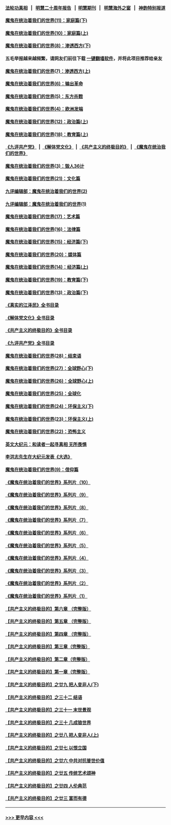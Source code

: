 #### [法轮功真相](https://github.com/gfw-breaker/truth/blob/master/README.md?t=0) &nbsp;&nbsp;|&nbsp;&nbsp; [明慧二十周年报告](https://github.com/gfw-breaker/mh-reports/blob/master/README.md?t=0) &nbsp;&nbsp;|&nbsp;&nbsp;[明慧期刊](https://github.com/gfw-breaker/mh-qikan) &nbsp;&nbsp;|&nbsp;&nbsp; [明慧海外之窗](https://github.com/gfw-breaker/mh-news/blob/master/README.md?t=0) &nbsp;&nbsp;|&nbsp;&nbsp; [神韵特别报道](https://github.com/gfw-breaker/mh-news/blob/master/shenyun.md?t=0)
#### [魔鬼在统治着我们的世界(11)：家庭篇(下)](../pages/nsc422/n10440961.md?t=12181301) 
#### [魔鬼在统治着我们的世界(10)：家庭篇(上)](../pages/nsc422/n10435448.md?t=12181301) 
#### [魔鬼在统治着我们的世界(8)：渗透西方(下)](../pages/nsc422/n10429603.md?t=12181301) 
#### 五毛举报越来越频繁，请网友们前往下载 [一键翻墙软件](https://github.com/gfw-breaker/ssr-accounts)，并将此项目推荐给亲友
#### [魔鬼在统治着我们的世界(7)：渗透西方(上)](../pages/nsc422/n10426013.md?t=12181301) 
#### [魔鬼在统治着我们的世界(6)：输出革命](../pages/nsc422/n10421536.md?t=12181301) 
#### [魔鬼在统治着我们的世界(5)：东方杀戮](../pages/nsc422/n10417707.md?t=12181301) 
#### [魔鬼在统治着我们的世界(4)：欧洲发端](../pages/nsc422/n10414890.md?t=12181301) 
#### [魔鬼在统治着我们的世界(12)：政治篇(上)](../pages/nsc422/n10444576.md?t=12181301) 
#### [魔鬼在统治着我们的世界(18)：教育篇(上)](../pages/nsc422/n10526970.md?t=12181301) 
#### [《九评共产党》](https://github.com/begood0513/9ping.md/blob/master/README.md) &nbsp;|&nbsp; [《解体党文化》](../../../../jtdwh.md/blob/master/README.md)  &nbsp;|&nbsp; [《共产主义的终极目的》](../../../../gczydzjmd.md/blob/master/README.md) &nbsp;|&nbsp; [《魔鬼在统治我们的世界》](../../../../mgztzwmdsj.md/blob/master/README.md) 
#### [魔鬼在统治着我们的世界(3)：毁人36计](../pages/nsc422/n10411583.md?t=12181301) 
#### [魔鬼在统治着我们的世界(21)：文化篇](../pages/nsc422/n10597706.md?t=12181301) 
#### [九评编辑部：魔鬼在统治着我们的世界(2)](../pages/nsc422/n10410036.md?t=12181301) 
#### [九评编辑部：魔鬼在统治着我们的世界(1)](../pages/nsc422/n10406825.md?t=12181301) 
#### [魔鬼在统治着我们的世界(17)：艺术篇](../pages/nsc422/n10499093.md?t=12181301) 
#### [魔鬼在统治着我们的世界(16)：法律篇](../pages/nsc422/n10485969.md?t=12181301) 
#### [魔鬼在统治着我们的世界(15)：经济篇(下)](../pages/nsc422/n10469975.md?t=12181301) 
#### [魔鬼在统治着我们的世界(20)：媒体篇](../pages/nsc422/n10586579.md?t=12181301) 
#### [魔鬼在统治着我们的世界(14)：经济篇(上)](../pages/nsc422/n10457370.md?t=12181301) 
#### [魔鬼在统治着我们的世界(19)：教育篇(下)](../pages/nsc422/n10564808.md?t=12181301) 
#### [魔鬼在统治着我们的世界(13)：政治篇(下)](../pages/nsc422/n10448270.md?t=12181301) 
#### [《真实的江泽民》全书目录](../pages/nsc422/n13721399.md?t=12181301) 
#### [《解体党文化》全书目录](../pages/nsc422/n13721157.md?t=12181301) 
#### [《共产主义的终极目的》全书目录](../pages/nsc422/n13721048.md?t=12181301) 
#### [《九评共产党》全书目录](../pages/nsc422/n13708085.md?t=12181301) 
#### [魔鬼在统治着我们的世界(28)：结束语](../pages/nsc422/n10936246.md?t=12181301) 
#### [魔鬼在统治着我们的世界(27)：全球野心(下)](../pages/nsc422/n10928319.md?t=12181301) 
#### [魔鬼在统治着我们的世界(26)：全球野心(上)](../pages/nsc422/n10900318.md?t=12181301) 
#### [魔鬼在统治着我们的世界(25)：全球化](../pages/nsc422/n10788205.md?t=12181301) 
#### [魔鬼在统治着我们的世界(24)：环保主义(下)](../pages/nsc422/n10695307.md?t=12181301) 
#### [魔鬼在统治着我们的世界(23)：环保主义(上)](../pages/nsc422/n10688613.md?t=12181301) 
#### [魔鬼在统治着我们的世界(22)：恐怖主义](../pages/nsc422/n10614727.md?t=12181301) 
#### [英文大纪元：和读者一起寻真相 无所畏惧](../pages/nsc422/n12542027.md?t=12181301) 
#### [李洪志先生在大纪元发表《大选》](../pages/nsc422/n12534746.md?t=12181301) 
#### [魔鬼在统治着我们的世界(9)：信仰篇](../pages/nsc422/n10432159.md?t=12181301) 
#### [《魔鬼在统治着我们的世界》系列片（10）](../pages/nsc422/n12292670.md?t=12181301) 
#### [《魔鬼在统治着我们的世界》系列片（9）](../pages/nsc422/n12290859.md?t=12181301) 
#### [《魔鬼在统治着我们的世界》系列片（8）](../pages/nsc422/n12287445.md?t=12181301) 
#### [《魔鬼在统治着我们的世界》系列片（7）](../pages/nsc422/n12283425.md?t=12181301) 
#### [《魔鬼在统治着我们的世界》系列片（6）](../pages/nsc422/n12282314.md?t=12181301) 
#### [《魔鬼在统治着我们的世界》系列片（5）](../pages/nsc422/n12281419.md?t=12181301) 
#### [《魔鬼在统治着我们的世界》系列片（4）](../pages/nsc422/n12274024.md?t=12181301) 
#### [《魔鬼在统治着我们的世界》系列片（3）](../pages/nsc422/n12271322.md?t=12181301) 
#### [《魔鬼在统治着我们的世界》系列片（2）](../pages/nsc422/n12269049.md?t=12181301) 
#### [《魔鬼在统治着我们的世界》系列片（1）](../pages/nsc422/n12267575.md?t=12181301) 
#### [【共产主义的终极目的】第六章 （完整版）](../pages/nsc422/n11428913.md?t=12181301) 
#### [【共产主义的终极目的】第五章 （完整版）](../pages/nsc422/n11428912.md?t=12181301) 
#### [【共产主义的终极目的】第四章 （完整版）](../pages/nsc422/n11428907.md?t=12181301) 
#### [【共产主义的终极目的】第三章（完整版）](../pages/nsc422/n11428848.md?t=12181301) 
#### [【共产主义的终极目的】第二章（完整版）](../pages/nsc422/n11428831.md?t=12181301) 
#### [【共产主义的终极目的】第一章（完整版）](../pages/nsc422/n11417651.md?t=12181301) 
#### [【共产主义的终极目的】之廿九 把人变非人(下)](../pages/nsc422/n11344140.md?t=12181301) 
#### [【共产主义的终极目的】之三十二 结语](../pages/nsc422/n11360535.md?t=12181301) 
#### [【共产主义的终极目的】之三十一 末世景观](../pages/nsc422/n11351129.md?t=12181301) 
#### [【共产主义的终极目的】之三十 几成狼世界](../pages/nsc422/n11348280.md?t=12181301) 
#### [【共产主义的终极目的】之廿八 把人变非人(上)](../pages/nsc422/n11340492.md?t=12181301) 
#### [【共产主义的终极目的】之廿七 以恨立国](../pages/nsc422/n11336944.md?t=12181301) 
#### [【共产主义的终极目的】之廿六 中共对抗普世价值](../pages/nsc422/n11324785.md?t=12181301) 
#### [【共产主义的终极目的】之廿五 传统艺术颂神](../pages/nsc422/n11296396.md?t=12181301) 
#### [【共产主义的终极目的】之廿四 人伦典范](../pages/nsc422/n11296397.md?t=12181301) 
#### [【共产主义的终极目的】之廿三 富而有德](../pages/nsc422/n11283598.md?t=12181301) 

----
#### [ >>> 更早内容 <<< ](../indexes/nsc422-earlier.md)
